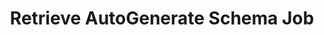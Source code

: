 ---
title: Retrieve AutoGenerate Schema Job
excerpt: Retrieve the status of an autogenerate schema job.
api:
  file: openapi-(2).json
  operationId: get_schema_autogenerate_job
hidden: false
---
